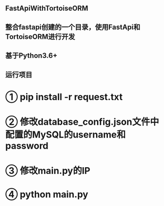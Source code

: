 ## FastApiWithTortoiseORM
## 整合fastapi创建的一个目录，使用FastApi和TortoiseORM进行开发
## 基于Python3.6+
## 运行项目
# ① pip install -r request.txt
# ② 修改database_config.json文件中配置的MySQL的username和password
# ③ 修改main.py的IP
# ④ python main.py
